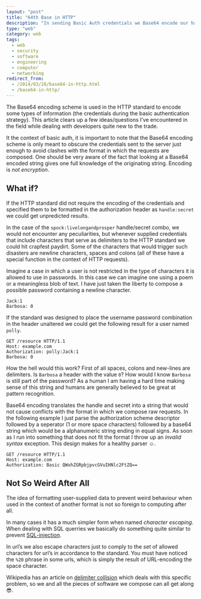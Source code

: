 ```yaml
---
layout: "post"
title: "64th Base in HTTP"
description: "In sending Basic Auth credentials we Base64 encode our handles and secrets. Why?"
type: "web"
category: web
tags:
  - web
  - security
  - software
  - engineering
  - computer
  - networking
redirect_from:
  - /2014/03/28/base64-in-http.html
  - /base64-in-http/
---
```


The Base64 encoding scheme is used in the HTTP standard to encode some types of
information (the credentials during the basic authentication strategy). This
article clears up a few ideas/questions I&rsquo;ve encountered in the field
while dealing with developers quite new to the trade.

It the context of basic auth, it is important to note that the Base64 encoding
scheme is only meant to obscure the credentials sent to the server just enough
to avoid clashes with the format in which the requests are composed. One
should be very aware of the fact that looking at a Base64 encoded string gives
one full knowledge of the originating string. Encoding is *not encryption*.

## What if?
If the HTTP standard did not require the encoding of the credentials and
specified them to be formatted in the authorization header as
`handle:secret` we could get unpredicted results.

In the case of the `spock:livelongandprosper` handle/secret combo, we
would not encounter any peculiarities, but whenever supplied credentials that
include characters that serve as delimiters to the HTTP standard we could hit
crapfest paydirt. Some of the characters that would trigger such disasters are
newline characters, spaces and colons (all of these have a special function in
the context of HTTP requests).

Imagine a case in which a user is not restricted in the type of characters it
is allowed to use in passwords. In this case we can imagine one using a poem or
a meaningless blob of text. I have just taken the liberty to compose a possible
password containing a newline character.

    Jack:1
    Barbosa: 0

If the standard was designed to place the username password combination in the
header unaltered we could get the following result for a user named
`polly`.

    GET /resource HTTP/1.1
    Host: example.com
    Authorization: polly:Jack:1
    Barbosa: 0

How the hell would this work? First of all spaces, colons and new-lines are
delimiters. Is `Barbosa` a header with the value `0`? How would I know
`Barbosa` is still part of the password? As a human I am having a hard time making sense of this string
and humans are generally believed to be great at pattern recognition.

Base64 encoding translates the handle and secret into a string that would not
cause conflicts with the format in which we compose raw requests. In the
following example I just parse the authorization scheme descriptor followed
by a seperator (1 or more space characters) followed by a base64 string which
would be a alphanumeric string ending in equal signs. As soon as I run into
something that does not fit the format I throw up an _invalid syntax_
exception. This design makes for a healthy parser :relaxed:.

    GET /resource HTTP/1.1
    Host: example.com
    Authorization: Basic QWxhZGRpbjpvcGVuIHNlc2FtZQ==

## Not So Weird After All
The idea of formatting user-supplied data to prevent weird behaviour when used
in the context of another format is not so foreign to computing after all.

In many cases it has a much simpler form when named _character escaping_. When
dealing with SQL querries we basically do something quite similar to
prevent [SQL-injection][sql-injection].

In url&rsquo;s we also escape characters just to comply to the set of allowed
characters for url&rsquo;s in accordance to the standard. You must have noticed
the `%20` phrase in some urls, which is simply the result of URL-encoding the
space character.

Wikipedia has an article on [delimiter collision][del-collision] which deals
with this specific problem, so we and all the pieces of software we compose can
all get along :sunglasses:.

[del-collision]: http://en.wikipedia.org/wiki/Delimiter_collision#Delimiter_collision
[sql-injection]: http://en.wikipedia.org/wiki/SQL_injection
[url-chars]: http://www.w3schools.com/tags/ref_urlencode.asp
